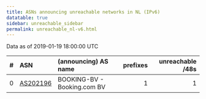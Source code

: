 ```yaml
---
title: ASNs announcing unreachable networks in NL (IPv6)
datatable: true
sidebar: unreachable_sidebar
permalink: unreachable_nl-v6.html
---
```


Data as of 2019-01-19 18:00:00 UTC


<div class="datatable-begin"></div>

|   # | ASN                                      | (announcing) AS name        |   prefixes |   unreachable /48s |
|----:|:-----------------------------------------|:----------------------------|-----------:|-------------------:|
|   0 | [AS202196](unreachable_AS202196-v6.html) | BOOKING-BV - Booking.com BV |          1 |                  1 |

<div class="datatable-end"></div>